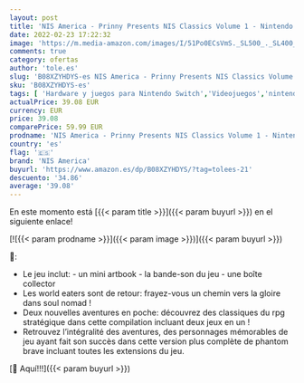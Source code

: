 ```yaml
---
layout: post
title: 'NIS America - Prinny Presents NIS Classics Volume 1 - Nintendo Switch [Importación francesa]'
date: 2022-02-23 17:22:32
image: 'https://m.media-amazon.com/images/I/51Po0ECsVmS._SL500_._SL400_.jpg'
comments: true
category: ofertas
author: 'tole.es'
slug: 'B08XZYHDYS-es NIS America - Prinny Presents NIS Classics Volume 1 -...'
sku: 'B08XZYHDYS-es'
tags: [ 'Hardware y juegos para Nintendo Switch','Videojuegos','nintendo','nis america', ]
actualPrice: 39.08 EUR
currency: EUR
price: 39.08
comparePrice: 59.99 EUR
prodname: 'NIS America - Prinny Presents NIS Classics Volume 1 - Nintendo Switch [Importación francesa]'
country: 'es'
flag: '🇪🇸'
brand: 'NIS America'
buyurl: 'https://www.amazon.es/dp/B08XZYHDYS/?tag=tolees-21'
descuento: '34.86'
average: '39.08'
---
```


En este momento está [{{< param title >}}]({{< param buyurl >}}) en el siguiente enlace!

[![{{< param prodname >}}]({{< param image >}})]({{< param buyurl >}})

🔎:

- Le jeu inclut: - un mini artbook - la bande-son du jeu - une boîte collector
- Les world eaters sont de retour: frayez-vous un chemin vers la gloire dans soul nomad !
- Deux nouvelles aventures en poche: découvrez des classiques du rpg stratégique dans cette compilation incluant deux jeux en un !
- Retrouvez l’intégralité des aventures, des personnages mémorables de jeu ayant fait son succès dans cette version plus complète de phantom brave incluant toutes les extensions du jeu.

[🛒 Aquí!!!]({{< param buyurl >}})
